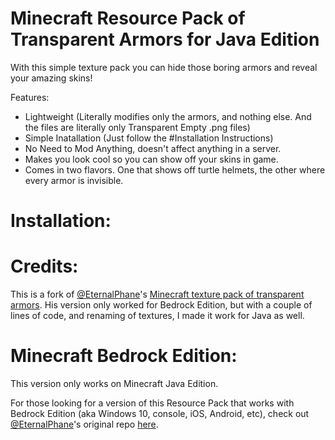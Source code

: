 # Minecraft Resource Pack of Transparent Armors for Java Edition

With this simple texture pack you can hide those boring armors and reveal your amazing skins!

Features: 

* Lightweight (Literally modifies only the armors, and nothing else. And the files are literally only Transparent Empty .png files)
* Simple Inatallation (Just follow the #Installation Instructions)
* No Need to Mod Anything, doesn't affect anything in a server.
* Makes you look cool so you can show off your skins in game.
* Comes in two flavors. One that shows off turtle helmets, the other where every armor is invisible.

# Installation:

# Credits:

This is a fork of [@EternalPhane](https://github.com/EternalPhane)'s [Minecraft texture pack of transparent armors](https://github.com/EternalPhane/transparent-armor-texture). His version only worked for Bedrock Edition, but with a couple of lines of code, and renaming of textures, I made it work for Java as well.

# Minecraft Bedrock Edition:

This version only works on Minecraft Java Edition.

For those looking for a version of this Resource Pack that works with Bedrock Edition (aka Windows 10, console, iOS, Android, etc), check out [@EternalPhane](https://github.com/EternalPhane)'s original repo [here](https://github.com/EternalPhane/transparent-armor-texture).
